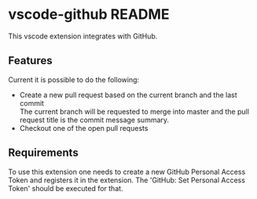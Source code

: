 # vscode-github README

This vscode extension integrates with GitHub.

## Features

Current it is possible to do the following:

* Create a new pull request based on the current branch and the last commit  
  The current branch will be requested to merge into master and the pull request title is the commit message summary.
* Checkout one of the open pull requests

## Requirements

To use this extension one needs to create a new GitHub Personal Access Token and registers it in the extension.
The 'GitHub: Set Personal Access Token' should be executed for that.
